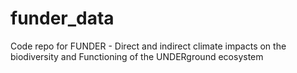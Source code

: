 # funder_data
Code repo for FUNDER - Direct and indirect climate impacts on the biodiversity and Functioning of the UNDERground ecosystem
